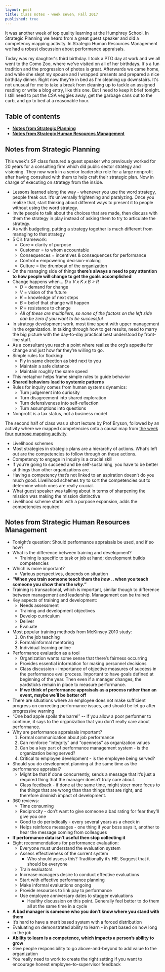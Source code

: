 ```yaml
---
layout: post
title: Class notes - week seven, Fall 2017
published: true
---
```


It was another week of top quality learning at the Humphrey School. In Strategic Planning we heard from a great guest speaker and did a competency mapping activity. In Strategic Human Resources Management we had a robust discussion about performance appraisals.

Today was my daughter's third birthday. I took a PTO day at work and we all went to the Como Zoo, where we've visited on all of her birthdays. It's a fun tradition and the progression of photos is great. Afterwards we came home, and while she slept my spouse and I wrapped presents and prepared a nice birthday dinner. Right now they're in bed as I'm cleaning up downstairs. It's not unusual for me to take a break from cleaning up to tackle an assigned reading or write a blog entry, like this one. But I need to keep it brief tonight. I still need to put the CSA veggies away, get the garbage cans out to the curb, and go to bed at a reasonable hour.

## Table of contents
* <b>[Notes from Strategic Planning](#notes-from-strategic-planning)
* [Notes from Strategic Human Resources Management](#notes-from-strategic-human-resources-management)</b>

## Notes from Strategic Planning

This week's SP class featured a guest speaker who previously worked for 20 years for a consulting firm which did public sector strategy and visioning. They now work in a senior leadership role for a large nonprofit after having consulted with them to help craft their strategic plan. Now in charge of executing on strategy from the inside.

* Lessons learned along the way - whenever you use the word strategy, people freak out. It’s universally frightening and paralyzing. Once you realize that, start thinking about different ways to present it to people without using the word strategy.
* Invite people to talk about the choices that are made, then discuss with them the strategy in play instead of asking them to try to articulate the strategy.
* As with budgeting, putting a strategy together is much different from managing to that strategy
* 5 C’s framework:
  * Core = clarity of purpose
  * Customer = to whom accountable
  * Consequences = incentives & consequences for performance
  * Control = empowering decision-making
  * Culture = the drumbeat of the organization
* On the managing side of things **there’s always a need to pay attention to how people will change to get the goals accomplished**
* Change happens when…  *D x V x K x B > R*
  * _D_ = demand for change
  * *V* = vision of the future
  * *K* = knowledge of next steps
  * *B* = belief that change will happen
  * *R* = resistance to change
  * *All of these are multipliers, so none of the factors on the left side can be zero if you want to be successful*
* In strategy development work, most time spent with upper management in the organization. In talking through how to get results, need to marry the big picture with the day-to-day practical best understood by front-line staff.
* As a consultant you reach a point where realize the org’s appetite for change and just how far they’re willing to go.
* Simple rules for flocking:
  * Fly in same direction as bird next to you
  * Maintain a safe distance
  * Maintain roughly the same speed
* This metaphor helps frame simple rules to guide behavior
* **Shared behaviors lead to systemic patterns**
* Rules for inquiry comes from human systems dynamics:
  * Turn judgement into curiosity
  * Turn disagreement into shared exploration
  * Turn defensiveness into self-reflection
  * Turn assumptions into questions
* Nonprofit is a tax status, not a business model

The second half of class was a short lecture by Prof Bryson, followed by an activity where we mapped competencies onto a causal map from [the week four purpose mapping activity](/class-notes-wk4-f17/#notes-from-strategic-planning).

* Livelihood schemes
* Most strategies in strategic plans are a hierarchy of actions. What’s left out are the competencies to follow through on those actions.
* Competency to engage in inquiry is a crucial skill
* If you’re going to succeed and be self-sustaining, you have to be better at things than other organizations are.
* Having a competency that’s not linked to an aspiration doesn’t do you much good. Livelihood schemes try to sort the competencies out to determine which ones are really crucial.
* What guest speaker was talking about in terms of sharpening the mission was making the mission distinctive
* Livelihood scheme starts with a purpose expansion, adds the competencies required

## Notes from Strategic Human Resources Management

* Tonight’s question: Should performance appraisals be used, and if so how?
* What is the difference between training and development?
  * Training is specific to task or job at hand; development builds competencies
* Which is more important?
  * Various perspectives, depends on situation
* **“When you train someone teach them the *how* .. when you teach someone you show them the *why.*”**
* Training is transactional, which is important, similar though to difference between management and leadership. Management can be trained
* Key aspects of training and development:
  * Needs assessment
  * Training and development objectives
  * Develop curriculum
  * Deliver
  * Evaluate
* Most popular training methods from McKinsey 2010 study:
  1. On the job teaching
  2. Formal/informal mentoring
  3. Individual learning online
* Performance evaluation as a tool
  * Organization wants some sense that there’s fairness occurring
  * Provides essential information for making personnel decisions
  * Class discussion - importance of objective measures of success in the performance eval process. Important to have goals defined at beginning of the year. Then even if a manager changes, the yardsticks remain in place to measure performance.
  * **If we think of performance appraisals as a process rather than an event, maybe we’ll be better off**
* There are situations where an employee does not make sufficient progress on correcting performance issues, and should be let go after progressive warning
* “One bad apple spoils the barrel” -- If you allow a poor performer to continue, it says to the organization that you don’t really care about performance.
* Why are performance appraisals important?
  1. Formal communication about job performance
  2. Can reinforce “integrity” and “openness” as organization values
  3. Can be a key part of performance management system - is the organization being served?
  4. Critical to employee development - is the employee being served?
* Should you do development planning at the same time as the performance appraisal?
  * Might be that if done concurrently, sends a message that it’s just a required thing that the manager doesn’t truly care about.
  * Class feedback - if done at the same time, might steer more focus to the things that are wrong than than things that are right, and therefore diminish impact of development.
* 360 reviews:
  * Time consuming
  * Reciprocity - don’t want to give someone a bad rating for fear they’ll give you one
  * Good to do periodically - every several years as a check in
  * Helps reinforce messages - one thing if your boss says it, another to hear the message coming from colleagues
* **If performance data isn’t useful then stop collecting it**
* Eight recommendations for performance evaluation:
  * Everyone must understand the evaluation system
  * Assess effectiveness of the current system
    * Who should assess this? Traditionally it’s HR. Suggest that it should be everyone
  * Train evaluators
  * Increase managers desire to conduct effective evaluations
  * Start with effective performance planning
  * Make informal evaluations ongoing
  * Provide resources to link pay to performance
  * Use employee anniversary dates to stagger evaluations
    * Healthy discussion on this point. Generally feel better to do them all at the same time in a cycle
* **A bad manager is someone who you don’t know where you stand with them**
* It’s hard to have a merit based system with a forced distribution
* Evaluating on demonstrated ability to learn - in part based on how long in the job
* **Ability to learn is a competence, which impacts a person’s ability to grow**
* Give people responsibility to go above-and-beyond to add value to the organization
* You really need to work to create the right setting if you want to encourage honest employee-to-supervisor feedback
